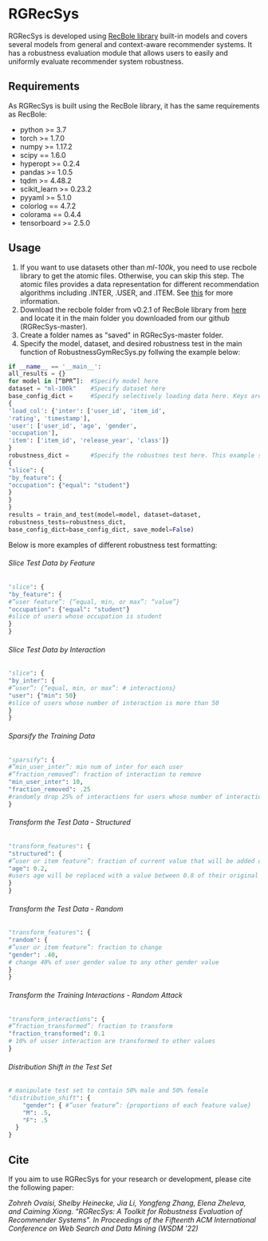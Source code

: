 # RGRecSys
RGRecSys is developed using [RecBole library](https://github.com/RUCAIBox/RecBole) built-in models and covers several models from general and context-aware recommender systems. It has a robustness evaluation module that allows users to easily and uniformly evaluate recommender system robustness. 
## Requirements
As RGRecSys is built using the RecBole library, it has the same requirements as RecBole:

- python >= 3.7 
- torch >= 1.7.0
- numpy >= 1.17.2
- scipy == 1.6.0
- hyperopt >= 0.2.4
- pandas >= 1.0.5
- tqdm >= 4.48.2
- scikit_learn >= 0.23.2
- pyyaml >= 5.1.0
- colorlog == 4.7.2
- colorama == 0.4.4
- tensorboard >= 2.5.0

## Usage

1. If you want to use datasets other than *ml-100k*, you need to use recbole library to get the atomic files. Otherwise, you can skip this step. The atomic files provides a data representation for different recommendation algorithms including .INTER, .USER, and .ITEM. See [this](https://dl.acm.org/doi/abs/10.1145/3459637.3482016) for more information.
2. Download the recbole folder from v0.2.1 of RecBole library from [here](https://github.com/RUCAIBox/RecBole/archive/refs/tags/v0.2.1.zip) and locate it in the main folder you downloaded from our github (RGRecSys-master).
3. Create a folder names as "saved" in RGRecSys-master folder.
4. Specify the model, dataset, and desired robustness test in the main function of RobustnessGymRecSys.py follwing the example below:

```python
if __name__ == '__main__':
all_results = {}
for model in [“BPR”]:  #Specify model here
dataset = "ml-100k"    #Specify dataset here
base_config_dict =     #Specify selectively loading data here. Keys are the suffix of loaded atomic files, values are the list of field names to be loaded
{
'load_col': {'inter': ['user_id', 'item_id',
'rating', 'timestamp'],
'user': ['user_id', 'age', 'gender',
'occupation'],
'item': ['item_id', 'release_year', 'class']}
}
robustness_dict =      #Specify the robustnes test here. This example shows slicing based on user feature
{
"slice": {
"by_feature": {
"occupation": {"equal": "student"}
}
}
}
results = train_and_test(model=model, dataset=dataset,
robustness_tests=robustness_dict,
base_config_dict=base_config_dict, save_model=False)
```

Below is more examples of different robustness test formatting:

###### Slice Test Data by Feature

```python
"slice": {
"by_feature": {
#”user feature”: {“equal, min, or max”: “value”}
"occupation": {"equal": "student"}
#slice of users whose occupation is student
}
}
```
###### Slice Test Data by Interaction

```python
"slice": {
"by_inter": {
#”user”: {“equal, min, or max”: # interactions}
"user": {"min": 50}
#slice of users whose number of interaction is more than 50
}
}
```

###### Sparsify the Training Data

```python
"sparsify": {
#”min_user_inter”: min num of inter for each user
#”fraction_removed”: fraction of interaction to remove
"min_user_inter": 10,
"fraction_removed": .25
#randomly drop 25% of interactions for users whose number of interaction is more than 10
}
```

###### Transform the Test Data - Structured

```python
"transform_features": {
"structured": {
#”user or item feature”: fraction of current value that will be added or subtracted from the original value
"age": 0.2,
#users age will be replaced with a value between 0.8 of their original age to 1.2 of their original age (user with agw 10 will have an age value randomly selected from 8-12)
}
}
```


###### Transform the Test Data - Random

```python
"transform_features": {
"random": {
#”user or item feature”: fraction to change
"gender": .40,
# change 40% of user gender value to any other gender value
}
}
```

###### Transform the Training Interactions - Random Attack

```python
"transform_interactions": {
#”fraction_transformed”: fraction to transform
"fraction_transformed": 0.1
# 10% of usser interaction are transformed to other values
}
```

###### Distribution Shift in the Test Set

```python
# manipulate test set to contain 50% male and 50% female
"distribution_shift": {
    "gender": { #”user feature”: {proportions of each feature value}
    "M": .5,
    "F": .5
  }
}
```



## Cite

If you aim to use RGRecSys for your research or development, please cite the following paper:


*Zohreh Ovaisi, Shelby Heinecke, Jia Li, Yongfeng Zhang, Elena Zheleva, and Caiming Xiong. "RGRecSys: A Toolkit for Robustness Evaluation of Recommender Systems". In Proceedings of the Fifteenth ACM International Conference on Web Search and Data Mining (WSDM '22)*
